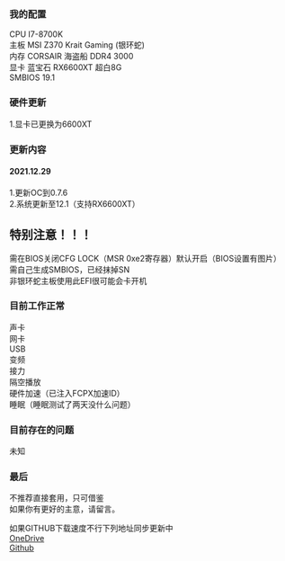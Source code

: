 ### 我的配置   
CPU I7-8700K  
主板 MSI Z370 Krait Gaming (银环蛇)  
内存 CORSAIR 海盗船 DDR4 3000  
显卡 蓝宝石 RX6600XT 超白8G  
SMBIOS 19.1  

### 硬件更新  
1.显卡已更换为6600XT     

### 更新内容  
#### 2021.12.29  
1.更新OC到0.7.6  
2.系统更新至12.1（支持RX6600XT）  
## 特别注意！！！  
需在BIOS关闭CFG LOCK（MSR 0xe2寄存器）默认开启（BIOS设置有图片）   
需自己生成SMBIOS，已经抹掉SN  
非银环蛇主板使用此EFI很可能会卡开机  

### 目前工作正常  
声卡  
网卡  
USB  
变频  
接力  
隔空播放  
硬件加速（已注入FCPX加速ID）  
睡眠（睡眠测试了两天没什么问题）  

### 目前存在的问题  
未知  

### 最后  
不推荐直接套用，只可借鉴  
如果你有更好的主意，请留言。

如果GITHUB下载速度不行下列地址同步更新中  
[OneDrive](https://yun.7k.ee "OneDrive")  
[Github](https://github.com/bzasy/Hackintosh "Github")  
